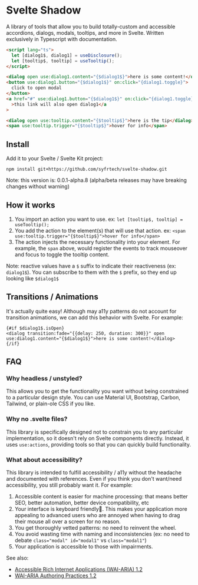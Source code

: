 # Svelte Shadow

A library of tools that allow you to build totally-custom and accessible accordions, dialogs, modals, tooltips, and more in Svelte. Written exclusively in Typescript with documentation.

```html
<script lang="ts">
  let [dialog1$, dialog1] = useDisclosure();
  let [tooltip$, tooltip] = useTooltip();
</script>

<dialog open use:dialog1.content="{$dialog1$}">here is some content!</dialog>
<button use:dialog1.button="{$dialog1$}" on:click="{dialog1.toggle}">
  click to open modal
</button>
<a href="#" use:dialog1.button="{$dialog1$}" on:click="{dialog1.toggle}"
  >this link will also open dialog1</a
>

<dialog open use:tooltip.content="{$tooltip$}">here is the tip</dialog>
<span use:tooltip.trigger="{$tooltip$}">hover for info</span>
```

## Install

Add it to your Svelte / Svelte Kit project:

`npm install git+https://github.com/syfrtech/svelte-shadow.git `

Note: this version is: 0.0.1-alpha.8
(alpha/beta releases may have breaking changes without warning)

## How it works

1. You import an action you want to use. ex: `let [tooltip$, tooltip] = useTooltip();`
2. You add the action to the element(s) that will use that action. ex: `<span use:tooltip.trigger="{$tooltip$}">hover for info</span>`
3. The action injects the necessary functionality into your element. For example, the `span` above, would register the events to track mouseover and focus to toggle the tooltip content.

Note: reactive values have a `$` suffix to indicate their reactiveness (ex: `dialog1$`). You can subscribe to them with the `$` prefix, so they end up looking like `$dialog1$`

## Transitions / Animations

It's actually quite easy! Although may a11y patterns do not account for transition animations, we can add this behavior with Svelte. For example:

```
{#if $dialog1$.isOpen}
<dialog transition:fade="{{delay: 250, duration: 300}}" open use:dialog1.content="{$dialog1$}">here is some content!</dialog>
{/if}
```

## FAQ

### Why headless / unstyled?

This allows you to get the functionality you want without being constrained to a particular design style. You can use Material UI, Bootstrap, Carbon, Tailwind, or plain-ole CSS if you like.

### Why no .svelte files?

This library is specifically designed not to constrain you to any particular implementation, so it doesn't rely on Svelte components directly. Instead, it uses `use:actions`, providing tools so that you can quickly build functionality.

### What about accessibility?

This library is intended to fulfill accessibility / a11y without the headache and documented with references. Even if you think you don't want/need accessibility, you still probably want it. For example:

1. Accessible content is easier for machine processing: that means better SEO, better automation, better device compatibility, etc
2. Your interface is keyboard friendly🎉. This makes your application more appealing to advanced users who are annoyed when having to drag their mouse all over a screen for no reason.
3. You get thoroughly vetted patterns: no need to reinvent the wheel.
4. You avoid wasting time with naming and inconsistencies (ex: no need to debate `class="modal" id="modal1"` vs `class="modal1"`)
5. Your application is accessible to those with impairments.

See also:

- [Accessible Rich Internet Applications (WAI-ARIA) 1.2][wai-aria-1.2]
- [WAI-ARIA Authoring Practices 1.2][wai-aria-1.2-practices]

[wai-aria-1.2]: https://www.w3.org/TR/wai-aria-1.2/
[wai-aria-1.2-practices]: https://www.w3.org/TR/wai-aria-practices/

